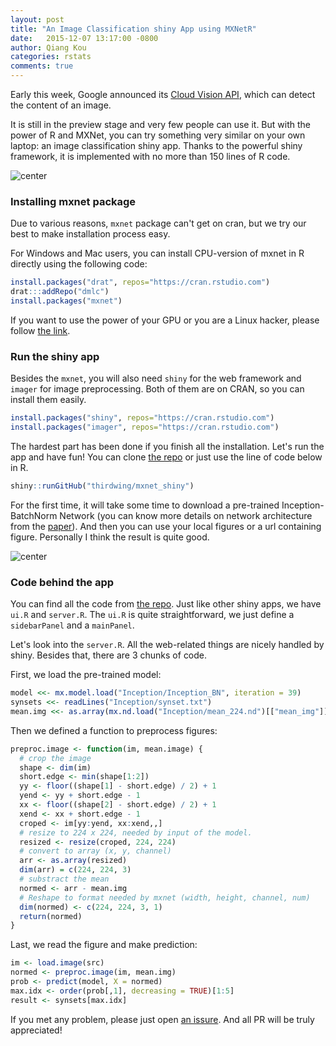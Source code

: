 ```yaml
---
layout: post
title: "An Image Classification shiny App using MXNetR"
date:   2015-12-07 13:17:00 -0800
author: Qiang Kou
categories: rstats
comments: true
---
```


Early this week, Google announced its [Cloud Vision API](http://googlecloudplatform.blogspot.com/2015/12/Google-Cloud-Vision-API-changes-the-way-applications-understand-images.html), which can detect the content of an image.

It is still in the preview stage and very few people can use it.
But with the power of R and MXNet, you can try something very similar on your own laptop: an image classification shiny app.
Thanks to the powerful shiny framework, it is implemented with no more than 150 lines of R code.

![center](https://raw.githubusercontent.com/dmlc/web-data/master/mxnet/blog_mxnet_r_shiny/mxnetR.png)

### Installing mxnet package

Due to various reasons, `mxnet` package can't get on cran, but we try our best to make installation process easy.

For Windows and Mac users, you can install CPU-version of mxnet in R directly using the following code:

```r
install.packages("drat", repos="https://cran.rstudio.com")
drat:::addRepo("dmlc")
install.packages("mxnet")
```

If you want to use the power of your GPU or you are a Linux hacker, please follow [the link](http://mxnet.readthedocs.org/en/latest/build.html).

### Run the shiny app

Besides the `mxnet`, you will also need `shiny` for the web framework and `imager` for image preprocessing. Both of them are on CRAN, so you can install them easily.

```r
install.packages("shiny", repos="https://cran.rstudio.com")
install.packages("imager", repos="https://cran.rstudio.com")
```

The hardest part has been done if you finish all the installation.
Let's run the app and have fun!
You can clone [the repo](https://github.com/thirdwing/mxnet_shiny) or just use the line of code below in R.

```r
shiny::runGitHub("thirdwing/mxnet_shiny")
```

For the first time, it will take some time to download a pre-trained Inception-BatchNorm Network (you can know more details on network architecture from the [paper](http://arxiv.org/abs/1502.03167)). And then you can use your local figures or a url containing figure. Personally I think the result is quite good.

![center](https://raw.githubusercontent.com/dmlc/web-data/master/mxnet/blog_mxnet_r_shiny/mxnetR2.png)

### Code behind the app

You can find all the code from [the repo](https://github.com/thirdwing/mxnet_shiny).
Just like other shiny apps, we have `ui.R` and `server.R`. The `ui.R` is quite straightforward, we just define a `sidebarPanel` and a `mainPanel`.

Let's look into the `server.R`. All the web-related things are nicely handled by shiny. Besides that, there are 3 chunks of code.

First, we load the pre-trained model:

```r
model <<- mx.model.load("Inception/Inception_BN", iteration = 39)
synsets <<- readLines("Inception/synset.txt")
mean.img <<- as.array(mx.nd.load("Inception/mean_224.nd")[["mean_img"]])
```

Then we defined a function to preprocess figures:

```r
preproc.image <- function(im, mean.image) {
  # crop the image
  shape <- dim(im)
  short.edge <- min(shape[1:2])
  yy <- floor((shape[1] - short.edge) / 2) + 1
  yend <- yy + short.edge - 1
  xx <- floor((shape[2] - short.edge) / 2) + 1
  xend <- xx + short.edge - 1
  croped <- im[yy:yend, xx:xend,,]
  # resize to 224 x 224, needed by input of the model.
  resized <- resize(croped, 224, 224)
  # convert to array (x, y, channel)
  arr <- as.array(resized)
  dim(arr) = c(224, 224, 3)
  # substract the mean
  normed <- arr - mean.img
  # Reshape to format needed by mxnet (width, height, channel, num)
  dim(normed) <- c(224, 224, 3, 1)
  return(normed)
}
```

Last, we read the figure and make prediction:

```r
im <- load.image(src)
normed <- preproc.image(im, mean.img)
prob <- predict(model, X = normed)
max.idx <- order(prob[,1], decreasing = TRUE)[1:5]
result <- synsets[max.idx]
```


If you met any problem, please just open [an issure](https://github.com/dmlc/mxnet/issues). And all PR will be truly appreciated!
